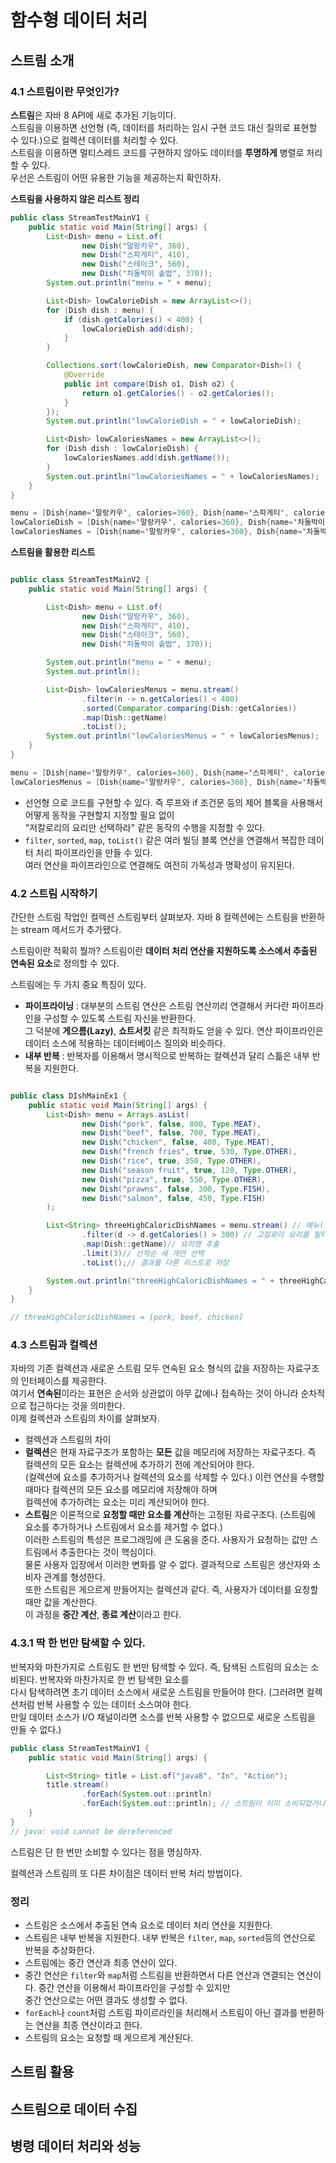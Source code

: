 # 함수형 데이터 처리

## 스트림 소개
  
### 4.1 스트림이란 무엇인가?
**스트림**은 자바 8 API에 새로 추가된 기능이다.  
스트림을 이용하면 선언형 (즉, 데이터를 처리하는 임시 구현 코드 대신 질의로 표현할 수 있다.)으로 컬렉션 데이터를 처리할 수 있다.  
스트림을 이용하면 멀티스레드 코드를 구현하지 않아도 데이터를 **투명하게** 병렬로 처리할 수 있다.  
우선은 스트림이 어떤 유용한 기능을 제공하는지 확인하자.  

**스트림을 사용하지 않은 리스트 정리**  
```java
public class StreamTestMainV1 {
    public static void Main(String[] args) {
        List<Dish> menu = List.of(
                new Dish("말랑카우", 360),
                new Dish("스파게티", 410),
                new Dish("스테이크", 560),
                new Dish("차돌박이 솥밥", 370));
        System.out.println("menu = " + menu);

        List<Dish> lowCalorieDish = new ArrayList<>();
        for (Dish dish : menu) {
            if (dish.getCalories() < 400) {
                lowCalorieDish.add(dish);
            }
        }

        Collections.sort(lowCalorieDish, new Comparator<Dish>() {
            @Override
            public int compare(Dish o1, Dish o2) {
                return o1.getCalories() - o2.getCalories();
            }
        });
        System.out.println("lowCalorieDish = " + lowCalorieDish);

        List<Dish> lowCaloriesNames = new ArrayList<>();
        for (Dish dish : lowCalorieDish) {
            lowCaloriesNames.add(dish.getName());
        }
        System.out.println("lowCaloriesNames = " + lowCaloriesNames);
    }
}
```
```java
menu = [Dish{name='말랑카우', calories=360}, Dish{name='스파게티', calories=410}, Dish{name='스테이크', calories=560}, Dish{name='차돌박이 솥밥', calories=370}]
lowCalorieDish = [Dish{name='말랑카우', calories=360}, Dish{name='차돌박이 솥밥', calories=370}]
lowCaloriesNames = [Dish{name='말랑카우', calories=360}, Dish{name='차돌박이 솥밥', calories=370}]
```
  
**스트림을 활용한 리스트**  
```java

public class StreamTestMainV2 {
    public static void Main(String[] args) {

        List<Dish> menu = List.of(
                new Dish("말랑카우", 360),
                new Dish("스파게티", 410),
                new Dish("스테이크", 560),
                new Dish("차돌박이 솥밥", 370));

        System.out.println("menu = " + menu);
        System.out.println();

        List<Dish> lowCaloriesMenus = menu.stream()
                .filter(n -> n.getCalories() < 400)
                .sorted(Comparator.comparing(Dish::getCalories))
                .map(Dish::getName)
                .toList();
        System.out.println("lowCaloriesMenus = " + lowCaloriesMenus);
    }
}
```  
```java
menu = [Dish{name='말랑카우', calories=360}, Dish{name='스파게티', calories=410}, Dish{name='스테이크', calories=560}, Dish{name='차돌박이 솥밥', calories=370}]
lowCaloriesMenus = [Dish{name='말랑카우', calories=360}, Dish{name='차돌박이 솥밥', calories=370}]
```

- 선언형 으로 코드를 구현할 수 있다. 즉 루프와 if 조건문 등의 제어 블록을 사용해서 어떻게 동작을 구현할지 지정할 필요 없이  
"저칼로리의 요리만 선택하라" 같은 동작의 수행을 지정할 수 있다. 
- `filter`, `sorted`, `map`, `toList()` 같은 여러 빌딩 블록 연산을 연결해서 복잡한 데이터 처리 파이프라인을 만들 수 있다.  
여러 연산을 파이프라인으로 연결해도 여전히 가독성과 명확성이 유지된다.  
  
### 4.2 스트림 시작하기
  
간단한 스트림 작업인 컬렉션 스트림부터 살펴보자. 자바 8 컬렉션에는 스트림을 반환하는 stream 메서드가 추가됐다.  

스트림이란 적확히 뭘까? 스트림이란 **데이터 처리 연산을 지원하도록 소스에서 추출된 연속된 요소**로 정의할 수 있다.  
  
스트림에는 두 가지 중요 특징이 있다.  
- **파이프라이닝** : 대부분의 스트림 연산은 스트림 연산끼리 연결해서 커다란 파이프라인을 구성할 수 있도록 스트림 자신을 반환한다.  
그 덕분에 **게으름(Lazy)**, **쇼트서킷** 같은 최적화도 얻을 수 있다. 연산 파이프라인은 데이터 소스에 적용하는 데이터베이스 질의와 비슷하다.  
- **내부 반복** : 반복자를 이용해서 명시적으로 반복하는 컬렉션과 달리 스틂은 내부 반복을 지원한다.  
  
```java

public class DIshMainEx1 {
    public static void Main(String[] args) {
        List<Dish> menu = Arrays.asList(
                new Dish("pork", false, 800, Type.MEAT),
                new Dish("beef", false, 700, Type.MEAT),
                new Dish("chicken", false, 400, Type.MEAT),
                new Dish("french fries", true, 530, Type.OTHER),
                new Dish("rice", true, 350, Type.OTHER),
                new Dish("season fruit", true, 120, Type.OTHER),
                new Dish("pizza", true, 550, Type.OTHER),
                new Dish("prawns", false, 300, Type.FISH),
                new Dish("salmon", false, 450, Type.FISH)
        );

        List<String> threeHighCaloricDishNames = menu.stream() // 메뉴(요리 리스트)에서 스트림을 얻는다.
                .filter(d -> d.getCalories() > 300) // 고칼로리 요리를 필터링한다.
                .map(Dish::getName)// 요리명 추출
                .limit(3)// 선착순 세 개만 선택
                .toList();// 결과를 다른 리스트로 저장

        System.out.println("threeHighCaloricDishNames = " + threeHighCaloricDishNames);
    }
}

// threeHighCaloricDishNames = [pork, beef, chicken]
```
  
### 4.3 스트림과 컬렉션
  
자바의 기존 컬렉션과 새로운 스트림 모두 연속된 요소 형식의 값을 저장하는 자료구조의 인터페이스를 제공한다.  
여기서 **연속된**이라는 표현은 순서와 상관없이 아무 값에나 접속하는 것이 아니라 순차적으로 접근하다는 것을 의미한다.  
이제 컬렉션과 스트림의 차이를 살펴보자.  
  
- 컬렉션과 스트림의 차이
- **컬렉션**은 현재 자료구조가 포함하는 **모든** 값을 메모리에 저장하는 자료구조다. 즉 컬렉션의 모든 요소는 컬렉션에 추가하기 전에 계산되어야 한다.  
(컬렉션에 요소를 추가하거나 컬렉션의 요소를 삭제할 수 있다.) 이런 연산을 수행할 때마다 컬렉션의 모든 요소를 메모리에 저장해야 하며  
컬렉션에 추가하려는 요소는 미리 계산되어야 한다.
- **스트림**은 이론적으로 **요청할 때만 요소를 계산**하는 고정된 자료구조다. (스트림에 요소를 추가하거나 스트림에서 요소를 제거할 수 없다.)  
이러한 스트림의 특성은 프로그래밍에 큰 도움을 준다. 사용자가 요청하는 값만 스트림에서 추출한다는 것이 핵심이다.  
물론 사용자 입장에서 이러한 변화를 알 수 없다. 결과적으로 스트림은 생산자와 소비자 관계를 형성한다.  
또한 스트림은 게으르게 만들어지는 컬렉션과 같다. 즉, 사용자가 데이터를 요청할 때만 값을 계산한다.  
이 과정을 **중간 계산**, **종료 계산**이라고 한다.  
  
### 4.3.1 딱 한 번만 탐색할 수 있다.  
  
반복자와 마찬가지로 스트림도 한 번만 탐색할 수 있다. 즉, 탐색된 스트림의 요소는 소비된다. 반복자와 마찬가지로 한 번 탐색한 요소를  
다시 탐색하려면 초기 데이터 소스에서 새로운 스트림을 만들어야 한다. (그러려면 컬렉션처럼 반복 사용할 수 있는 데이터 소스여야 한다.  
만일 데이터 소스가 I/O 채널이라면 소스를 반복 사용할 수 없으므로 새로운 스트림을 만들 수 없다.)  
  
```java
public class StreamTestMainV1 {
    public static void Main(String[] args) {

        List<String> title = List.of("java8", "In", "Action");
        title.stream()
                .forEach(System.out::println)
                .forEach(System.out::println); // 스트림이 이미 소비되었거나 닫힘
    }
}
// java: void cannot be dereferenced
```

스트림은 단 한 번만 소비할 수 있다는 점을 명심하자.  
  
컬렉션과 스트림의 또 다른 차이점은 데이터 반복 처리 방법이다.  

### 정리

- 스트림은 소스에서 추출된 연속 요소로 데이터 처리 연산을 지원한다.
- 스트림은 내부 반복을 지원한다. 내부 반복은 `filter`, `map`, `sorted`등의 연산으로 반복을 추상화한다.  
- 스트림에는 중간 연산과 최종 연산이 있다.
- 중간 연산은 `filter`와 `map`처럼 스트림을 반환하면서 다른 연산과 연결되는 연산이다. 중간 연산을 이용해서 파이프라인을 구성할 수 있지만  
중간 연산으로는 어떤 결과도 생성할 수 없다.
- `forEach`나 `count`처럼 스트림 파이르라인을 처리해서 스트림이 아닌 결과를 반환하는 연산을 최종 연산이라고 한다.  
- 스트림의 요소는 요청할 때 게으르게 계산된다.  

## 스트림 활용

## 스트림으로 데이터 수집

## 병령 데이터 처리와 성능
